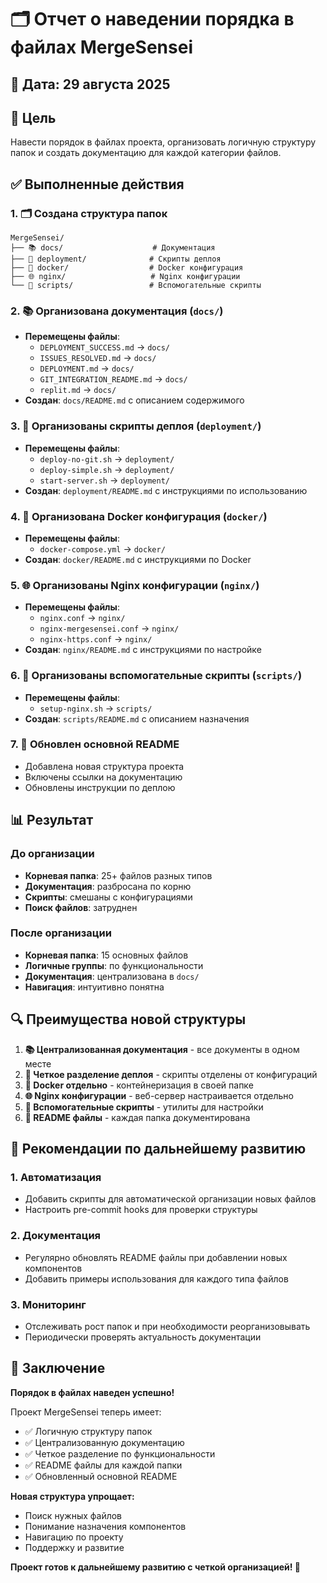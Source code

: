 # 🗂️ Отчет о наведении порядка в файлах MergeSensei

## 📅 Дата: 29 августа 2025

## 🎯 Цель
Навести порядок в файлах проекта, организовать логичную структуру папок и создать документацию для каждой категории файлов.

## ✅ Выполненные действия

### 1. 🗂️ Создана структура папок
```
MergeSensei/
├── 📚 docs/                    # Документация
├── 🚀 deployment/              # Скрипты деплоя
├── 🐳 docker/                  # Docker конфигурация
├── 🌐 nginx/                   # Nginx конфигурации
└── 📜 scripts/                 # Вспомогательные скрипты
```

### 2. 📚 Организована документация (`docs/`)
- **Перемещены файлы**:
  - `DEPLOYMENT_SUCCESS.md` → `docs/`
  - `ISSUES_RESOLVED.md` → `docs/`
  - `DEPLOYMENT.md` → `docs/`
  - `GIT_INTEGRATION_README.md` → `docs/`
  - `replit.md` → `docs/`
- **Создан**: `docs/README.md` с описанием содержимого

### 3. 🚀 Организованы скрипты деплоя (`deployment/`)
- **Перемещены файлы**:
  - `deploy-no-git.sh` → `deployment/`
  - `deploy-simple.sh` → `deployment/`
  - `start-server.sh` → `deployment/`
- **Создан**: `deployment/README.md` с инструкциями по использованию

### 4. 🐳 Организована Docker конфигурация (`docker/`)
- **Перемещены файлы**:
  - `docker-compose.yml` → `docker/`
- **Создан**: `docker/README.md` с инструкциями по Docker

### 5. 🌐 Организованы Nginx конфигурации (`nginx/`)
- **Перемещены файлы**:
  - `nginx.conf` → `nginx/`
  - `nginx-mergesensei.conf` → `nginx/`
  - `nginx-https.conf` → `nginx/`
- **Создан**: `nginx/README.md` с инструкциями по настройке

### 6. 📜 Организованы вспомогательные скрипты (`scripts/`)
- **Перемещены файлы**:
  - `setup-nginx.sh` → `scripts/`
- **Создан**: `scripts/README.md` с описанием назначения

### 7. 📖 Обновлен основной README
- Добавлена новая структура проекта
- Включены ссылки на документацию
- Обновлены инструкции по деплою

## 📊 Результат

### До организации
- **Корневая папка**: 25+ файлов разных типов
- **Документация**: разбросана по корню
- **Скрипты**: смешаны с конфигурациями
- **Поиск файлов**: затруднен

### После организации
- **Корневая папка**: 15 основных файлов
- **Логичные группы**: по функциональности
- **Документация**: централизована в `docs/`
- **Навигация**: интуитивно понятна

## 🔍 Преимущества новой структуры

1. **📚 Централизованная документация** - все документы в одном месте
2. **🚀 Четкое разделение деплоя** - скрипты отделены от конфигураций
3. **🐳 Docker отдельно** - контейнеризация в своей папке
4. **🌐 Nginx конфигурации** - веб-сервер настраивается отдельно
5. **📜 Вспомогательные скрипты** - утилиты для настройки
6. **📖 README файлы** - каждая папка документирована

## 🎯 Рекомендации по дальнейшему развитию

### 1. Автоматизация
- Добавить скрипты для автоматической организации новых файлов
- Настроить pre-commit hooks для проверки структуры

### 2. Документация
- Регулярно обновлять README файлы при добавлении новых компонентов
- Добавить примеры использования для каждого типа файлов

### 3. Мониторинг
- Отслеживать рост папок и при необходимости реорганизовывать
- Периодически проверять актуальность документации

## 🎉 Заключение

**Порядок в файлах наведен успешно!** 

Проект MergeSensei теперь имеет:
- ✅ Логичную структуру папок
- ✅ Централизованную документацию
- ✅ Четкое разделение по функциональности
- ✅ README файлы для каждой папки
- ✅ Обновленный основной README

**Новая структура упрощает:**
- Поиск нужных файлов
- Понимание назначения компонентов
- Навигацию по проекту
- Поддержку и развитие

**Проект готов к дальнейшему развитию с четкой организацией! 🚀**
